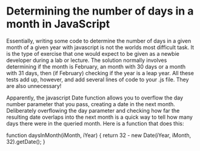 # Determining the number of days in a month in JavaScript

Essentially, writing some code to determine the number of days in a given month of a given year with javascript is not the worlds most difficult task. It is the type of exercise that one would expect to be given as a newbie developer during a lab or lecture. The solution normally involves determining if the month is February, an month with 30 days or a month with 31 days, then (if February) checking if the year is a leap year. All these tests add up, however, and add several lines of code to your .js file. They are also unnecessary!

Apparently, the javascript Date function allows you to overflow the day number parameter that you pass, creating a date in the next month. Deliberately overflowing the day parameter and checking how far the resulting date overlaps into the next month is a quick way to tell how many days there were in the queried month. Here is a function that does this:


function daysInMonth(iMonth, iYear)
{
return 32 - new Date(iYear, iMonth, 32).getDate();
}
